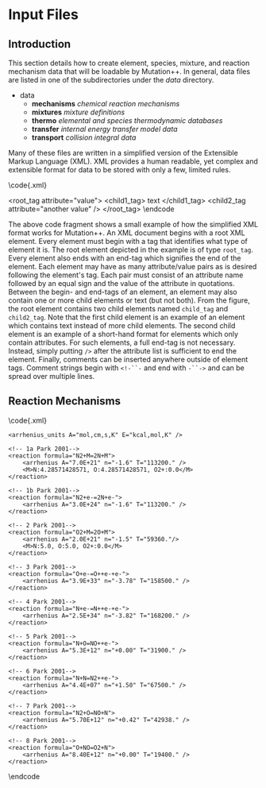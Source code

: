 Input Files
===========

Introduction
------------
This section details how to create element, species, mixture, and reaction mechanism data 
that will be loadable by Mutation++.  In general, data files are listed in 
one of the subdirectories under the _data_ directory.  

- data
  + __mechanisms__ _chemical reaction mechanisms_
  + __mixtures__ _mixture definitions_
  + __thermo__ _elemental and species thermodynamic databases_
  + __transfer__ _internal energy transfer model data_ 
  + __transport__ _collision integral data_

Many of these files are written in a simplified version of the Extensible Markup 
Language (XML).  XML provides a human readable, yet complex and extensible format for data
to be stored with only a few, limited rules.

\code{.xml}
<!-- Comment string -->
<root_tag attribute="value">
    <child1_tag>
        text
    </child1_tag>
    <child2_tag attribute="another value" />
</root_tag>
\endcode

The above code fragment shows a small example of how the simplified XML format works for 
Mutation++.  An XML document begins with a root XML element.  Every element must begin 
with a tag that identifies what type of element it is.  The root element depicted in 
the example is of type `root_tag`.  Every element also ends with an end-tag 
which signifies the end of the element.  Each element may have as many attribute/value 
pairs as is desired following the element's tag.  Each pair must consist of an attribute 
name followed by an equal sign and the value of the attribute in quotations.  Between the 
begin- and end-tags of an element, an element may also contain one or more child elements 
or text (but not both).  From the figure, the root element contains two child elements 
named `child_tag` and `child2_tag`.  Note that the first child element is an example of an 
element which contains text instead of more child elements.  The second child element is 
an example of a short-hand format for elements which only contain attributes.  For such 
elements, a full end-tag is not necessary.  Instead, simply putting `/>` after the attribute 
list is sufficient to end the element.  Finally, comments can be inserted anywhere outside
of element tags.  Comment strings begin with `<!-``-` and end with `-``->` and can be spread 
over multiple lines.

Reaction Mechanisms
-------------------

\code{.xml}
<!-- Park Air-11 Reaction Mechanism from Park 2001:               -->
<!--     Journal of Thermophysics and Heat Transfer Vol. 15 No. 1 -->
<mechanism name="air11_park01">
    
    <arrhenius_units A="mol,cm,s,K" E="kcal,mol,K" />
    
    <!-- 1a Park 2001-->
    <reaction formula="N2+M=2N+M">
        <arrhenius A="7.0E+21" n="-1.6" T="113200." />
        <M>N:4.28571428571, O:4.28571428571, O2+:0.0</M>
    </reaction>
    
    <!-- 1b Park 2001-->
    <reaction formula="N2+e-=2N+e-">
        <arrhenius A="3.0E+24" n="-1.6" T="113200." />
    </reaction>

    <!-- 2 Park 2001-->
    <reaction formula="O2+M=2O+M">
        <arrhenius A="2.0E+21" n="-1.5" T="59360."/>
        <M>N:5.0, O:5.0, O2+:0.0</M>
    </reaction>

    <!-- 3 Park 2001-->
    <reaction formula="O+e-=O++e-+e-">
        <arrhenius A="3.9E+33" n="-3.78" T="158500." />
    </reaction>

    <!-- 4 Park 2001-->
    <reaction formula="N+e-=N++e-+e-">
        <arrhenius A="2.5E+34" n="-3.82" T="168200." />
    </reaction>

    <!-- 5 Park 2001-->
    <reaction formula="N+O=NO++e-">
        <arrhenius A="5.3E+12" n="+0.00" T="31900." />
    </reaction>

    <!-- 6 Park 2001-->
    <reaction formula="N+N=N2++e-">
        <arrhenius A="4.4E+07" n="+1.50" T="67500." />
    </reaction>

    <!-- 7 Park 2001-->
    <reaction formula="N2+O=NO+N">
        <arrhenius A="5.70E+12" n="+0.42" T="42938." />
    </reaction>

    <!-- 8 Park 2001-->
    <reaction formula="O+NO=O2+N">
        <arrhenius A="8.40E+12" n="+0.00" T="19400." />
    </reaction>

</mechanism>
\endcode

